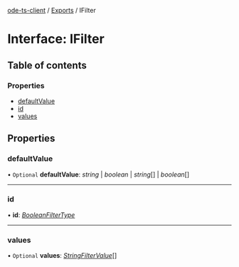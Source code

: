 [ode-ts-client](../README.md) / [Exports](../modules.md) / IFilter

# Interface: IFilter

## Table of contents

### Properties

- [defaultValue](ifilter.md#defaultvalue)
- [id](ifilter.md#id)
- [values](ifilter.md#values)

## Properties

### defaultValue

• `Optional` **defaultValue**: *string* \| *boolean* \| *string*[] \| *boolean*[]

___

### id

• **id**: [*BooleanFilterType*](../modules.md#booleanfiltertype)

___

### values

• `Optional` **values**: [*StringFilterValue*](../modules.md#stringfiltervalue)[]
